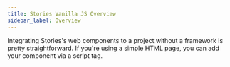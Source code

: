 ```yaml
---
title: Stories Vanilla JS Overview
sidebar_label: Overview
---
```


<head>
  <title>Stories Javascript Overview | Stories Javascript Tooling</title>
  <meta
    name="description"
    content="@stories/components are set of Web Components tailored to Javascript Developers."
  />
</head>

Integrating Stories's web components to a project without a framework is pretty straightforward. If you're using a simple HTML page, you can add your component via a script tag. 
